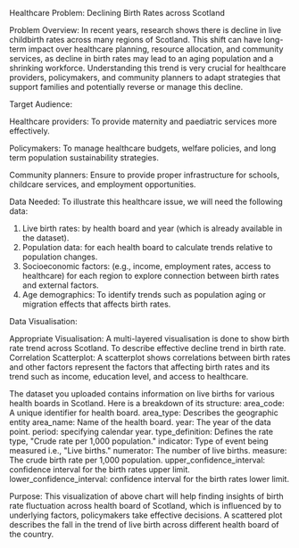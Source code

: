 Healthcare Problem: Declining Birth Rates across Scotland 

Problem Overview: In recent years, research shows there is decline in live 
childbirth rates across many regions of Scotland. This shift can have long-term 
impact over healthcare planning, resource allocation, and community services, 
as decline in birth rates may lead to an aging population and a shrinking 
workforce. 
Understanding this trend is very crucial for healthcare providers, policymakers, 
and community planners to adapt strategies that support families and potentially 
reverse or manage this decline.

Target Audience: 

Healthcare providers: To provide maternity and paediatric services more 
effectively.

Policymakers: To manage healthcare budgets, welfare policies, and long
term population sustainability strategies. 

Community planners: Ensure to provide proper infrastructure for 
schools, childcare services, and employment opportunities. 

Data Needed: 
To illustrate this healthcare issue, we will need the following data: 
1. Live birth rates: by health board and year (which is already available in 
the dataset). 
2. Population data: for each health board to calculate trends relative to 
population changes. 
3. Socioeconomic factors: (e.g., income, employment rates, access to 
healthcare) for each region to explore connection between birth rates and 
external factors. 
4. Age demographics: To identify trends such as population aging or 
migration effects that affects birth rates.

Data Visualisation: 

Appropriate Visualisation: A multi-layered visualisation is done to show birth 
rate trend across Scotland. To describe effective decline trend in birth rate. 
Correlation Scatterplot: A scatterplot shows correlations between birth rates 
and other factors represent the factors that affecting birth rates and its trend such 
as income, education level, and access to healthcare. 

The dataset you uploaded contains information on live births for various health 
boards in Scotland. Here is a breakdown of its structure: 
area_code: A unique identifier for health board. 
area_type: Describes the geographic entity 
area_name: Name of the health board. 
year: The year of the data point. 
period: specifying calendar year. 
type_definition: Defines the rate type, "Crude rate per 1,000 population." 
indicator: Type of event being measured i.e., "Live births." 
numerator: The number of live births. 
measure: The crude birth rate per 1,000 population. 
upper_confidence_interval: confidence interval for the birth rates upper 
limit. 
lower_confidence_interval: confidence interval for the birth rates lower 
limit.


Purpose: This visualization of above chart will help finding insights of birth 
rate fluctuation across health board of Scotland, which is influenced by to 
underlying factors, policymakers take effective decisions. 
A scattered plot describes the fall in the trend of live birth across different health 
board of the country. 
